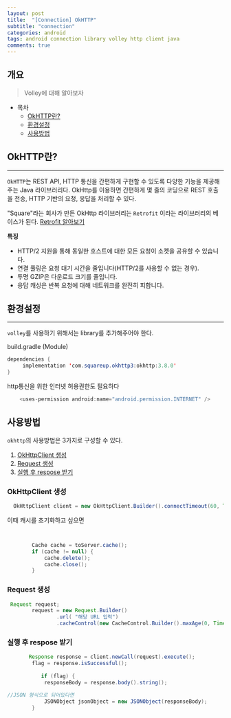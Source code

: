 ```yaml
---
layout: post
title:  "[Connection] OkHTTP"
subtitle: "connection"
categories: android
tags: android connection library volley http client java
comments: true
---
```



## 개요
> Volley에 대해 알아보자
  
- 목차
	- [OkHTTP란?](#OkHTTP란?) 
	- [환경설정](#환경설정)
	- [사용방법](#사용방법)
 
## OkHTTP란?
---
`OkHTTP`는 REST API, HTTP 통신을 간편하게 구현할 수 있도록 다양한 기능을 제공해주는 Java 라이브러리다.
OkHttp를 이용하면 간편하게 몇 줄의 코딩으로 REST 호출을 전송, HTTP 기반의 요청, 응답을 처리할 수 있다.

"Square"라는 회사가 만든 OkHttp 라이브러리는 `Retrofit` 이라는 라이브러리의 베이스가 된다. 
[Retrofit 알아보기](https://hm5938.github.io/android/2022/01/17/android-library-connection-retrofit/)

__특징__

* HTTP/2 지원을 통해 동일한 호스트에 대한 모든 요청이 소켓을 공유할 수 있습니다.
* 연결 풀링은 요청 대기 시간을 줄입니다(HTTP/2를 사용할 수 없는 경우).
* 투명 GZIP은 다운로드 크기를 줄입니다.
* 응답 캐싱은 반복 요청에 대해 네트워크를 완전히 피합니다.


## 환경설정
---
`volley`를 사용하기 위해서는 library를 추가해주어야 한다.

build.gradle (Module)
```java
dependencies {
     implementation 'com.squareup.okhttp3:okhttp:3.8.0'
}
```

http통신을 위한 인터넷 허용권한도 필요하다
```java
    <uses-permission android:name="android.permission.INTERNET" />
```

## 사용방법
`okhttp`의 사용방법은 3가지로 구성할 수 있다.

1. [OkHttpClient 생성](#OkHttpClient-생성)
2. [Request 생성](#Request-생성)
3. [실행 후 respose 받기](#실행-후-respose-받기)

### OkHttpClient 생성

```java
  OkHttpClient client = new OkHttpClient.Builder().connectTimeout(60, TimeUnit.SECONDS).readTimeout(60, TimeUnit.SECONDS).build();
```

이때 캐시를 초기화하고 싶으면
```java


        Cache cache = toServer.cache();
        if (cache != null) {
            cache.delete();
            cache.close();
        }
```

### Request 생성

```java
 Request request;
        request = new Request.Builder()
                .url( "해당 URL 입력")
                .cacheControl(new CacheControl.Builder().maxAge(0, TimeUnit.SECONDS).build()).build();
```

### 실행 후 respose 받기

```java
       Response response = client.newCall(request).execute();
        flag = response.isSuccessful();
        
           if (flag) {
            responseBody = response.body().string();

//JSON 형식으로 되어있다면
            JSONObject jsonObject = new JSONObject(responseBody);
        }
```

